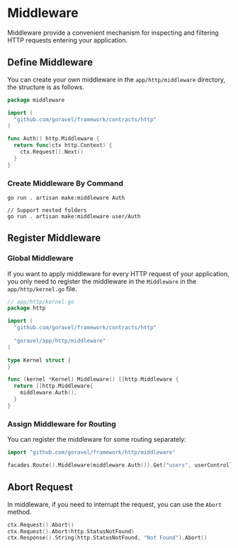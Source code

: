 # Middleware

Middleware provide a convenient mechanism for inspecting and filtering HTTP requests entering your application.

## Define Middleware

You can create your own middleware in the `app/http/middleware` directory, the structure is as follows.

```go
package middleware

import (
  "github.com/goravel/framework/contracts/http"
)

func Auth() http.Middleware {
  return func(ctx http.Context) {
    ctx.Request().Next()
  }
}
```

### Create Middleware By Command

```
go run . artisan make:middleware Auth

// Support nested folders
go run . artisan make:middleware user/Auth
```

## Register Middleware

### Global Middleware

If you want to apply middleware for every HTTP request of your application, you only need to register the middleware in
the `Middleware` in the `app/http/kernel.go` file.

```go
// app/http/kernel.go
package http

import (
  "github.com/goravel/framework/contracts/http"
  
  "goravel/app/http/middleware"
)

type Kernel struct {
}

func (kernel *Kernel) Middleware() []http.Middleware {
  return []http.Middleware{
    middleware.Auth(),
  }
}
```

### Assign Middleware for Routing

You can register the middleware for some routing separately:

```go
import "github.com/goravel/framework/http/middleware"

facades.Route().Middleware(middleware.Auth()).Get("users", userController.Show)
```

## Abort Request

In middleware, if you need to interrupt the request, you can use the `Abort` method.

```go
ctx.Request().Abort()
ctx.Request().Abort(http.StatusNotFound)
ctx.Response().String(http.StatusNotFound, "Not Found").Abort()
```

<CommentService/>
